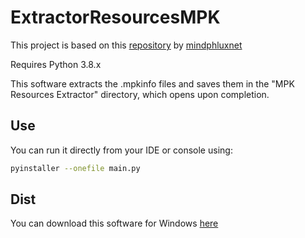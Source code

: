 # ExtractorResourcesMPK

This project is based on this [repository](https://github.com/mindphluxnet/MPKExtractor) by [mindphluxnet](https://github.com/mindphluxnet)

Requires Python 3.8.x

This software extracts the .mpkinfo files and saves them in the "MPK Resources Extractor" directory, which opens upon completion.

## Use

You can run it directly from your IDE or console using:

```bash
pyinstaller --onefile main.py 
```

## Dist

You can download this software for Windows [here](https://developers-terminalkiller.fly.dev/gwerh/download/mkpre-installer.exe)